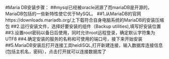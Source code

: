 #Maria DB安装步骤：
##mysql已经被oracle闭源了而mariaDB是开源的，MariaDB包括的一些新特性使它优于MySQL。
##1.从MariaDB的官网https://downloads.mariadb.org/上下载符合自身电脑系统的MariaDB的安装压缩包
##2.运行安装文件，选择好要安装的组件（Backup utilities),填写好安装位置
##3.设置root密码以备日后使用，同时允许root远程登录，确定默认字符集为UTF8
##4.确定安装的服务的名称和可使用的端口号，接下来开始安装
##5.MariaDB安装后打开连接工具heidiSQL,打开新建连接，输入数据库连接信息(包括主机名，密码），点击打开就可以连接数据库了
